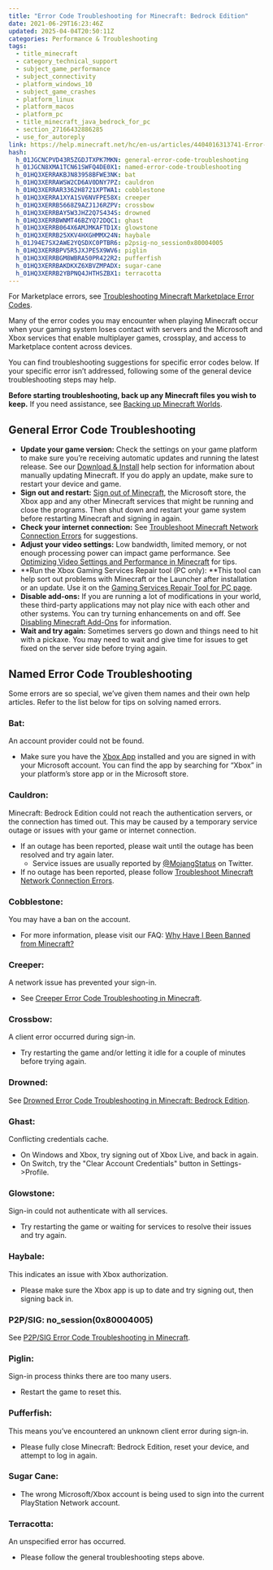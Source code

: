 ```yaml
---
title: "Error Code Troubleshooting for Minecraft: Bedrock Edition"
date: 2021-06-29T16:23:46Z
updated: 2025-04-04T20:50:11Z
categories: Performance & Troubleshooting
tags:
  - title_minecraft
  - category_technical_support
  - subject_game_performance
  - subject_connectivity
  - platform_windows_10
  - subject_game_crashes
  - platform_linux
  - platform_macos
  - platform_pc
  - title_minecraft_java_bedrock_for_pc
  - section_27166432886285
  - use_for_autoreply
link: https://help.minecraft.net/hc/en-us/articles/4404016313741-Error-Code-Troubleshooting-for-Minecraft-Bedrock-Edition
hash:
  h_01JGCNCPVD43R5ZGDJTXPK7MKN: general-error-code-troubleshooting
  h_01JGCN8XMA1TCN61SWFQ4DE0X1: named-error-code-troubleshooting
  h_01HQ3XERRAKBJN83958BFWE3NK: bat
  h_01HQ3XERRAWSW2CD6AV0DNY7PZ: cauldron
  h_01HQ3XERRAR3362H8721XPTWA1: cobblestone
  h_01HQ3XERRA1XYA1SV6NVFPE58X: creeper
  h_01HQ3XERRB5668Z9AZJ1J6RZPV: crossbow
  h_01HQ3XERRBAY5W3JHZ2Q7S434S: drowned
  h_01HQ3XERRBWNMT46BZYQ72DQC1: ghast
  h_01HQ3XERRB064X6AMJMKAFTD1X: glowstone
  h_01HQ3XERRB25XKV4HXGHMMX24N: haybale
  h_01J94E7SX2AWE2YQSDXC0PTBR6: p2psig-no_session0x80004005
  h_01HQ3XERRBPV5R5JXJPE5X9WV6: piglin
  h_01HQ3XERRBGM8WBRA50PR422R2: pufferfish
  h_01HQ3XERRBAKDKXZ6XBVZMPADX: sugar-cane
  h_01HQ3XERRB2YBPNQ4JHTHSZBX1: terracotta
---
```


For Marketplace errors, see [Troubleshooting Minecraft Marketplace Error Codes](../Marketplace-Troubleshooting/Troubleshooting-Minecraft-Marketplace-Error-Codes.md).

Many of the error codes you may encounter when playing Minecraft occur when your gaming system loses contact with servers and the Microsoft and Xbox services that enable multiplayer games, crossplay, and access to Marketplace content across devices.

You can find troubleshooting suggestions for specific error codes below. If your specific error isn’t addressed, following some of the general device troubleshooting steps may help.

**Before starting troubleshooting, back up any Minecraft files you wish to keep.** If you need assistance, see [Backing up Minecraft Worlds](../Backup-Restore/How-to-Transfer-Your-World-to-Another-Device-in-Minecraft-Bedrock-Edition.md).

## General Error Code Troubleshooting

- **Update your game version:** Check the settings on your game platform to make sure you’re receiving automatic updates and running the latest release. See our [Download & Install](https://help.minecraft.net/hc/en-us/sections/27166490706957) help section for information about manually updating Minecraft. If you do apply an update, make sure to restart your device and game.
- **Sign out and restart:** [Sign out of Minecraft](../Account-Sign-In/Sign-Out-of-Minecraft.md), the Microsoft store, the Xbox app and any other Minecraft services that might be running and close the programs. Then shut down and restart your game system before restarting Minecraft and signing in again.
- **Check your internet connection:** See [Troubleshoot Minecraft Network Connection Errors](./Troubleshoot-Minecraft-Network-Connection-Errors.md) for suggestions.
- **Adjust your video settings:** Low bandwidth, limited memory, or not enough processing power can impact game performance. See [Optimizing Video Settings and Performance in Minecraft](./Optimizing-Minecraft-Bedrock-Edition-Video-Settings-and-Performance.md) for tips.
- **Run the Xbox Gaming Services Repair tool (PC only): **This tool can help sort out problems with Minecraft or the Launcher after installation or an update. Use it on the [Gaming Services Repair Tool for PC page](https://support.xbox.com/en-US/help/games-apps/troubleshooting/gaming-services-repair-tool).
- **Disable add-ons:** If you are running a lot of modifications in your world, these third-party applications may not play nice with each other and other systems. You can try turning enhancements on and off. See [Disabling Minecraft Add-Ons](../Managing-Marketplace-Content/Disabling-Minecraft-Add-Ons.md) for information.
- **Wait and try again:** Sometimes servers go down and things need to hit with a pickaxe. You may need to wait and give time for issues to get fixed on the server side before trying again.

## Named Error Code Troubleshooting

Some errors are so special, we’ve given them names and their own help articles. Refer to the list below for tips on solving named errors.

### Bat:

An account provider could not be found.

- Make sure you have the [Xbox App](https://www.xbox.com/en-US/apps/xbox-app-for-pc) installed and you are signed in with your Microsoft account. You can find the app by searching for “Xbox” in your platform’s store app or in the Microsoft store.

### Cauldron:

Minecraft: Bedrock Edition could not reach the authentication servers, or the connection has timed out. This may be caused by a temporary service outage or issues with your game or internet connection. 

- If an outage has been reported, please wait until the outage has been resolved and try again later.
  - Service issues are usually reported by [@MojangStatus](https://x.com/MojangStatus) on Twitter. 
- If no outage has been reported, please follow [Troubleshoot Minecraft Network Connection Errors](./Troubleshoot-Minecraft-Network-Connection-Errors.md).

### Cobblestone:

You may have a ban on the account.

- For more information, please visit our FAQ: [Why Have I Been Banned from Minecraft?](../Player-Reporting-Bans/Banned-Minecraft-Accounts-and-the-Appeal-Process.md)

### Creeper:

A network issue has prevented your sign-in.

- See [Creeper Error Code Troubleshooting in Minecraft](./Creeper-Error-Code-Troubleshooting-in-Minecraft.md).

### Crossbow:

A client error occurred during sign-in.

- Try restarting the game and/or letting it idle for a couple of minutes before trying again.

### Drowned:

See [Drowned Error Code Troubleshooting in Minecraft: Bedrock Edition](./Drowned-Error-Code-Troubleshooting-in-Minecraft-Bedrock-Edition.md).

### Ghast:

Conflicting credentials cache.

- On Windows and Xbox, try signing out of Xbox Live, and back in again.
- On Switch, try the "Clear Account Credentials" button in Settings-\>Profile.

### Glowstone:

Sign-in could not authenticate with all services.

- Try restarting the game or waiting for services to resolve their issues and try again.

### Haybale:

This indicates an issue with Xbox authorization.

- Please make sure the Xbox app is up to date and try signing out, then signing back in.

### P2P/SIG: no_session(0x80004005)

See [P2P/SIG Error Code Troubleshooting in Minecraft](./P2P-SIG-Error-Code-Troubleshooting-in-Minecraft.md).

### Piglin:

Sign-in process thinks there are too many users.

- Restart the game to reset this.

### Pufferfish:

This means you’ve encountered an unknown client error during sign-in.

- Please fully close Minecraft: Bedrock Edition, reset your device, and attempt to log in again.

### Sugar Cane:

- The wrong Microsoft/Xbox account is being used to sign into the current PlayStation Network account.

### Terracotta:

An unspecified error has occurred.

- Please follow the general troubleshooting steps above.
